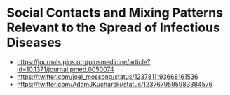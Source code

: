 # Social Contacts and Mixing Patterns Relevant to the Spread of Infectious Diseases

- https://journals.plos.org/plosmedicine/article?id=10.1371/journal.pmed.0050074
- https://twitter.com/joel_mossong/status/1237811193668161536
- https://twitter.com/AdamJKucharski/status/1237679595983384576
